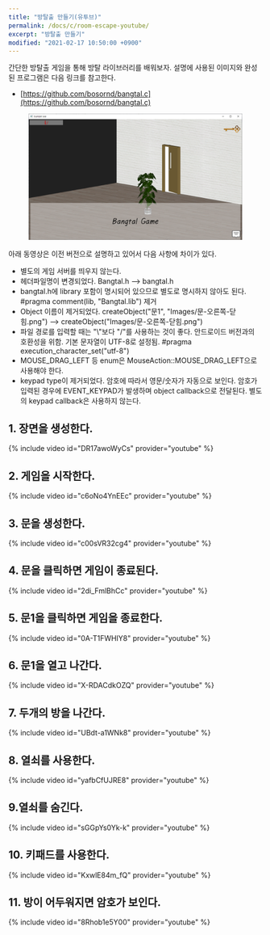 ```yaml
---
title: "방탈출 만들기(유투브)"
permalink: /docs/c/room-escape-youtube/
excerpt: "방탈출 만들기"
modified: "2021-02-17 10:50:00 +0900"
---
```

간단한 방탈출 게임을 통해 방탈 라이브러리를 배워보자.
설명에 사용된 이미지와 완성된 프로그램은 다음 링크를 참고한다.
- [https://github.com/bosornd/bangtal.c](https://github.com/bosornd/bangtal.c)

<figure>
  <img src="/assets/images/room_escape.png" alt="방탈출">
</figure>

아래 동영상은 이전 버전으로 설명하고 있어서 다음 사항에 차이가 있다.

- 별도의 게임 서버를 띄우지 않는다.
- 헤더파일명이 변경되었다. Bangtal.h --> bangtal.h
- bangtal.h에 library 포함이 명시되어 있으므로
  별도로 명시하지 않아도 된다. #pragma comment(lib, "Bangtal.lib") 제거
- Object 이름이 제거되었다.
  createObject("문1", "Images/문-오른쪽-닫힘.png")
  --> createObject("Images/문-오른쪽-닫힘.png")
- 파일 경로를 입력할 때는 "\\"보다 "/"를 사용하는 것이 좋다.
  안드로이드 버전과의 호환성을 위함.
  기본 문자열이 UTF-8로 설정됨. #pragma execution_character_set("utf-8")
- MOUSE_DRAG_LEFT 등 enum은 MouseAction::MOUSE_DRAG_LEFT으로 사용해야 한다.
- keypad type이 제거되었다.
  암호에 따라서 영문/숫자가 자동으로 보인다.
  암호가 입력된 경우에 EVENT_KEYPAD가 발생하며 object callback으로 전달된다.
  별도의 keypad callback은 사용하지 않는다.

## 1. 장면을 생성한다.
{% include video id="DR17awoWyCs" provider="youtube" %}

## 2. 게임을 시작한다.
{% include video id="c6oNo4YnEEc" provider="youtube" %}

## 3. 문을 생성한다.
{% include video id="c00sVR32cg4" provider="youtube" %}

## 4. 문을 클릭하면 게임이 종료된다.
{% include video id="2di_FmlBhCc" provider="youtube" %}

## 5. 문1을 클릭하면 게임을 종료한다.
{% include video id="0A-T1FWHIY8" provider="youtube" %}

## 6. 문1을 열고 나간다.
{% include video id="X-RDACdkOZQ" provider="youtube" %}

## 7. 두개의 방을 나간다.
{% include video id="UBdt-a1WNk8" provider="youtube" %}

## 8. 열쇠를 사용한다.
{% include video id="yafbCfUJRE8" provider="youtube" %}

## 9.열쇠를 숨긴다.
{% include video id="sGGpYs0Yk-k" provider="youtube" %}

## 10. 키패드를 사용한다.
{% include video id="KxwlE84m_fQ" provider="youtube" %}

## 11. 방이 어두워지면 암호가 보인다.
{% include video id="8Rhob1e5Y00" provider="youtube" %}

